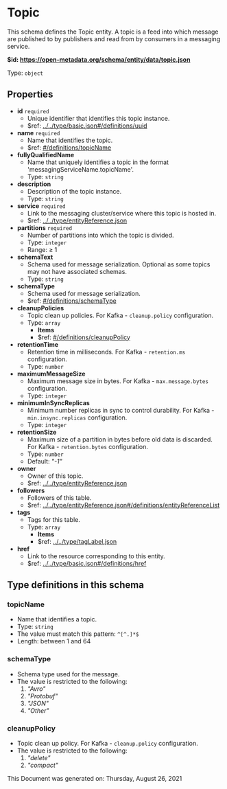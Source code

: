 # Topic

This schema defines the Topic entity. A topic is a feed into which message are published to by publishers and read from by consumers in a messaging service.

<b id="https/open-metadata.org/schema/entity/data/topic.json">&#36;id: https://open-metadata.org/schema/entity/data/topic.json</b>

Type: `object`

## Properties
 - **id** `required`
	 - Unique identifier that identifies this topic instance.
	 - $ref: [../../type/basic.json#/definitions/uuid](../types/basic.md#uuid)
 - **name** `required`
	 - Name that identifies the topic.
	 - $ref: [#/definitions/topicName](#topicname)
 - **fullyQualifiedName**
	 - Name that uniquely identifies a topic in the format 'messagingServiceName.topicName'.
	 - Type: `string`
 - **description**
	 - Description of the topic instance.
	 - Type: `string`
 - **service** `required`
	 - Link to the messaging cluster/service where this topic is hosted in.
	 - $ref: [../../type/entityReference.json](../types/entityreference.md)
 - **partitions** `required`
	 - Number of partitions into which the topic is divided.
	 - Type: `integer`
	 - Range:  &ge; 1
 - **schemaText**
	 - Schema used for message serialization. Optional as some topics may not have associated schemas.
	 - Type: `string`
 - **schemaType**
	 - Schema used for message serialization.
	 - $ref: [#/definitions/schemaType](#schematype)
 - **cleanupPolicies**
	 - Topic clean up policies. For Kafka - `cleanup.policy` configuration.
	 - Type: `array`
		 - **Items**
		 - $ref: [#/definitions/cleanupPolicy](#cleanuppolicy)
 - **retentionTime**
	 - Retention time in milliseconds. For Kafka - `retention.ms` configuration.
	 - Type: `number`
 - **maximumMessageSize**
	 - Maximum message size in bytes. For Kafka - `max.message.bytes` configuration.
	 - Type: `integer`
 - **minimumInSyncReplicas**
	 - Minimum number replicas in sync to control durability. For Kafka - `min.insync.replicas` configuration.
	 - Type: `integer`
 - **retentionSize**
	 - Maximum size of a partition in bytes before old data is discarded. For Kafka - `retention.bytes` configuration.
	 - Type: `number`
	 - Default: _"-1"_
 - **owner**
	 - Owner of this topic.
	 - $ref: [../../type/entityReference.json](../types/entityreference.md)
 - **followers**
	 - Followers of this table.
	 - $ref: [../../type/entityReference.json#/definitions/entityReferenceList](../types/entityreference.md#entityreferencelist)
 - **tags**
	 - Tags for this table.
	 - Type: `array`
		 - **Items**
		 - $ref: [../../type/tagLabel.json](../types/taglabel.md)
 - **href**
	 - Link to the resource corresponding to this entity.
	 - $ref: [../../type/basic.json#/definitions/href](../types/basic.md#href)


## Type definitions in this schema
### topicName

 - Name that identifies a topic.
 - Type: `string`
 - The value must match this pattern: `^[^.]*$`
 - Length: between 1 and 64


### schemaType

 - Schema type used for the message.
 - The value is restricted to the following: 
	 1. _"Avro"_
	 2. _"Protobuf"_
	 3. _"JSON"_
	 4. _"Other"_


### cleanupPolicy

 - Topic clean up policy. For Kafka - `cleanup.policy` configuration.
 - The value is restricted to the following: 
	 1. _"delete"_
	 2. _"compact"_



This Document was generated on: Thursday, August 26, 2021